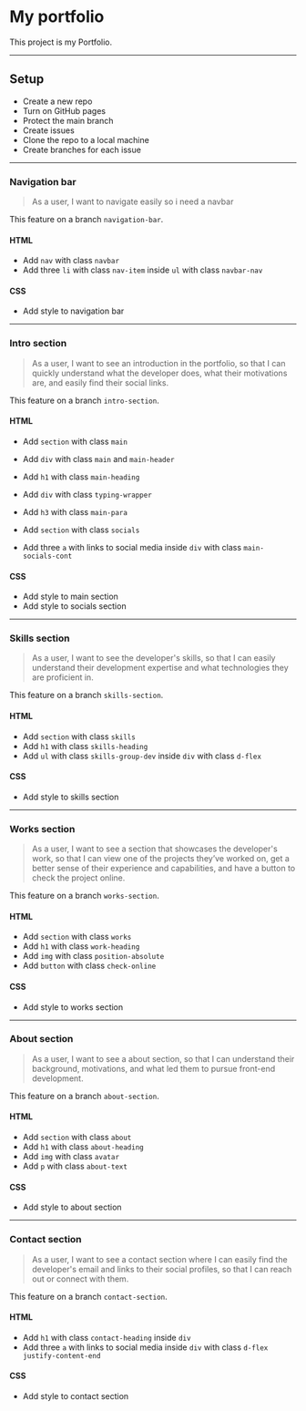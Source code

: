 # My portfolio

This project is my Portfolio.

---

## Setup

- Create a new repo
- Turn on GitHub pages
- Protect the main branch
- Create issues
- Clone the repo to a local machine
- Create branches for each issue

---

### Navigation bar

> As a user, I want to navigate easily so i need a navbar

This feature on a branch `navigation-bar`.

#### HTML

- Add `nav` with class `navbar`
- Add three `li` with class `nav-item` inside `ul` with class `navbar-nav`

#### CSS

- Add style to navigation bar

---

### Intro section

> As a user, I want to see an introduction in the portfolio, so that I can
> quickly understand what the developer does, what their motivations are, and
> easily find their social links.

This feature on a branch `intro-section`.

#### HTML

- Add `section` with class `main`
- Add `div` with class `main` and `main-header`
- Add `h1` with class `main-heading`
- Add `div` with class `typing-wrapper`
- Add `h3` with class `main-para`

- Add `section` with class `socials`
- Add three `a` with links to social media inside `div` with class
  `main-socials-cont`

#### CSS

- Add style to main section
- Add style to socials section

---

### Skills section

> As a user, I want to see the developer's skills, so that I can easily
> understand their development expertise and what technologies they are
> proficient in.

This feature on a branch `skills-section`.

#### HTML

- Add `section` with class `skills`
- Add `h1` with class `skills-heading`
- Add `ul` with class `skills-group-dev` inside `div` with class `d-flex`

#### CSS

- Add style to skills section

---

### Works section

> As a user, I want to see a section that showcases the developer's work, so
> that I can view one of the projects they’ve worked on, get a better sense of
> their experience and capabilities, and have a button to check the project
> online.

This feature on a branch `works-section`.

#### HTML

- Add `section` with class `works`
- Add `h1` with class `work-heading`
- Add `img` with class `position-absolute`
- Add `button` with class `check-online`

#### CSS

- Add style to works section

---

### About section

> As a user, I want to see a about section, so that I can understand their
> background, motivations, and what led them to pursue front-end development.

This feature on a branch `about-section`.

#### HTML

- Add `section` with class `about`
- Add `h1` with class `about-heading`
- Add `img` with class `avatar`
- Add `p` with class `about-text`

#### CSS

- Add style to about section

---

### Contact section

> As a user, I want to see a contact section where I can easily find the
> developer's email and links to their social profiles, so that I can reach out
> or connect with them.

This feature on a branch `contact-section`.

#### HTML

- Add `h1` with class `contact-heading` inside `div`
- Add three `a` with links to social media inside `div` with class
  `d-flex justify-content-end`

#### CSS

- Add style to contact section
